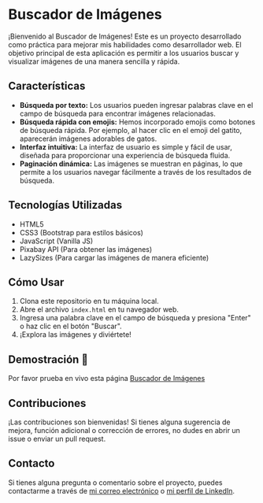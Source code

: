 # Buscador de Imágenes

¡Bienvenido al Buscador de Imágenes! Este es un proyecto desarrollado como práctica para mejorar mis habilidades como desarrollador web. El objetivo principal de esta aplicación es permitir a los usuarios buscar y visualizar imágenes de una manera sencilla y rápida.

## Características

- **Búsqueda por texto:** Los usuarios pueden ingresar palabras clave en el campo de búsqueda para encontrar imágenes relacionadas.
- **Búsqueda rápida con emojis:** Hemos incorporado emojis como botones de búsqueda rápida. Por ejemplo, al hacer clic en el emoji del gatito, aparecerán imágenes adorables de gatos.
- **Interfaz intuitiva:** La interfaz de usuario es simple y fácil de usar, diseñada para proporcionar una experiencia de búsqueda fluida.
- **Paginación dinámica:** Las imágenes se muestran en páginas, lo que permite a los usuarios navegar fácilmente a través de los resultados de búsqueda.

## Tecnologías Utilizadas

- HTML5
- CSS3 (Bootstrap para estilos básicos)
- JavaScript (Vanilla JS)
- Pixabay API (Para obtener las imágenes)
- LazySizes (Para cargar las imágenes de manera eficiente)

## Cómo Usar

1. Clona este repositorio en tu máquina local.
2. Abre el archivo `index.html` en tu navegador web.
3. Ingresa una palabra clave en el campo de búsqueda y presiona "Enter" o haz clic en el botón "Buscar".
4. ¡Explora las imágenes y diviértete!

## Demostración 🎥
Por favor prueba en vivo esta página
[ Buscador de Imágenes ](https://angelchaile.github.io/Buscador_de_imagenes/ "Buscador de Imágenes")


## Contribuciones

¡Las contribuciones son bienvenidas! Si tienes alguna sugerencia de mejora, función adicional o corrección de errores, no dudes en abrir un issue o enviar un pull request.

## Contacto

Si tienes alguna pregunta o comentario sobre el proyecto, puedes contactarme a través de [mi correo electrónico](mailto:angelchaile90@gmail.com) o [mi perfil de LinkedIn](https://www.linkedin.com/in/angelchaile/).
